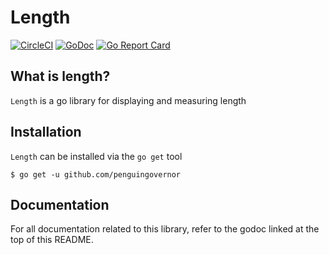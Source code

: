 # Length
[![CircleCI](https://circleci.com/gh/penguingovernor/length.svg?style=svg)](https://circleci.com/gh/penguingovernor/length) [![GoDoc](https://godoc.org/github.com/penguingovernor/length?status.svg)](https://godoc.org/github.com/penguingovernor/length) [![Go Report Card](https://goreportcard.com/badge/github.com/penguingovernor/length)](https://goreportcard.com/report/github.com/penguingovernor/length)

## What is length?
`Length` is a go library for displaying and measuring length

## Installation
`Length` can be installed via the `go get` tool

```shell
$ go get -u github.com/penguingovernor
```

## Documentation
For all documentation related to this library, refer to the godoc linked at the top of this README.
